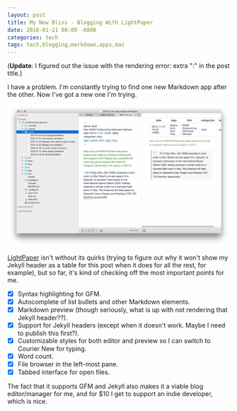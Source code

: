 ```yaml
---
layout: post
title: My New Bliss - Blogging With LightPaper
date: 2016-01-21 00:09 -0800
categories: tech
tags: tech,blogging,markdown,apps,mac
---
```


(**Update**: I figured out the issue with the rendering error: extra ":" in the post title.)

I have a problem. I'm constantly trying to find one new Markdown app after the other. Now I've got a new one I'm trying.

<img src="img/lightpaper.png" width="800px" />

[LightPaper](http://lightpaper.42squares.in) isn't without its quirks (trying to figure out why it won't show my Jekyll header as a table for this post when it does for all the rest, for example), but so far, it's kind of checking off the most important points for me.

- [x] Syntax highlighting for GFM.
- [x] Autocomplete of list bullets and other Markdown elements.
- [x] Markdown preview (though seriously, what is up with not rendering that Jekyll header??).
- [x] Support for Jekyll headers (except when it doesn't work. Maybe I need to publish this first?).
- [x] Customizable styles for both editor and preview so I can switch to Courier New for typing.
- [x] Word count.
- [x] File browser in the left-most pane.
- [x] Tabbed interface for open files.

The fact that it supports GFM and Jekyll also makes it a viable blog editor/manager for me, and for $10 I get to support an indie developer, which is nice. 